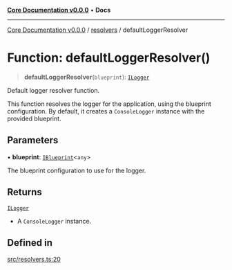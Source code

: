 [**Core Documentation v0.0.0**](../../README.md) • **Docs**

***

[Core Documentation v0.0.0](../../modules.md) / [resolvers](../README.md) / defaultLoggerResolver

# Function: defaultLoggerResolver()

> **defaultLoggerResolver**(`blueprint`): [`ILogger`](../../definitions/interfaces/ILogger.md)

Default logger resolver function.

This function resolves the logger for the application, using the blueprint configuration.
By default, it creates a `ConsoleLogger` instance with the provided blueprint.

## Parameters

• **blueprint**: [`IBlueprint`](../../definitions/type-aliases/IBlueprint.md)\<`any`\>

The blueprint configuration to use for the logger.

## Returns

[`ILogger`](../../definitions/interfaces/ILogger.md)

- A `ConsoleLogger` instance.

## Defined in

[src/resolvers.ts:20](https://github.com/stonemjs/core/blob/65be5a9387baf469de681455799e33a2688aa3c9/src/resolvers.ts#L20)
